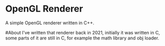 # OpenGL Renderer
A simple OpenGL renderer written in C++.

#About
I've written that renderer back in 2021, initially it was written in C, some parts of it are still in C, for example the math library and obj loader.
